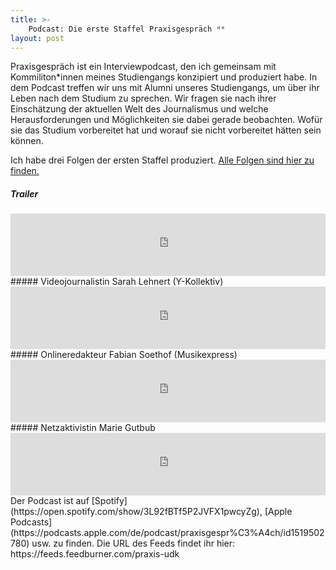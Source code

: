 ```yaml
---
title: >-
    Podcast: Die erste Staffel Praxisgespräch ᵈᵉ
layout: post
---
```

Praxisgespräch ist ein Interviewpodcast, den ich gemeinsam mit Kommiliton*innen meines Studiengangs konzipiert und produziert habe. In dem Podcast treffen wir uns mit Alumni unseres Studiengangs, um über ihr Leben nach dem Studium zu sprechen. Wir fragen sie nach ihrer Einschätzung der aktuellen Welt des Journalismus und welche Herausforderungen und Möglichkeiten sie dabei gerade beobachten. Wofür sie das Studium vorbereitet hat und worauf sie nicht vorbereitet hätten sein können.

Ich habe drei Folgen der ersten Staffel produziert. [Alle Folgen sind hier zu finden.](https://praxis-udk.de/tag/audio/)
##### Trailer
<iframe src="https://anchor.fm/praxisgespraech/embed/episodes/Praxisgesprch-Intro-ei3549" height="100px" width="100%" frameborder="0" scrolling="no"></iframe>
##### Videojournalistin Sarah Lehnert (Y-Kollektiv)
<iframe src="https://anchor.fm/praxisgespraech/embed/episodes/Praxisgesprch-mit-Sarah-Lehnert--von-Serafin-Dinges-ei354h/a-a2ue9qu" height="100px" width="100%" frameborder="0" scrolling="no"></iframe>
##### Onlineredakteur Fabian Soethof (Musikexpress)
<iframe src="https://anchor.fm/praxisgespraech/embed/episodes/Praxisgesprch-mit-Fabian-Soethof--von-Serafin-Dinges-ei4lt2" height="100px" width="100%" frameborder="0" scrolling="no"></iframe>
##### Netzaktivistin Marie Gutbub
<iframe src="https://anchor.fm/praxisgespraech/embed/episodes/Praxisgesprch-mit-Marie-Gutbub--von-Serafin-Dinges-ej4eq9" height="100px" width="100%" frameborder="0" scrolling="no"></iframe>
Der Podcast ist auf [Spotify](https://open.spotify.com/show/3L92fBTf5P2JVFX1pwcyZg), [Apple Podcasts](https://podcasts.apple.com/de/podcast/praxisgespr%C3%A4ch/id1519502780) usw. zu finden. Die URL des Feeds findet ihr hier: https://feeds.feedburner.com/praxis-udk
